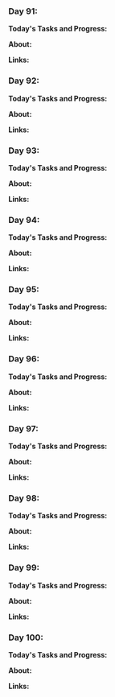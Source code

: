 ### Day 91: 

**Today's Tasks and Progress:**

**About:**

**Links:** []()




### Day 92: 

**Today's Tasks and Progress:**

**About:**

**Links:** []()




### Day 93: 

**Today's Tasks and Progress:**

**About:**

**Links:** []()




### Day 94: 

**Today's Tasks and Progress:**

**About:**

**Links:** []()




### Day 95: 

**Today's Tasks and Progress:**

**About:**

**Links:** []()




### Day 96: 

**Today's Tasks and Progress:**

**About:**

**Links:** []()




### Day 97: 

**Today's Tasks and Progress:**

**About:**

**Links:** []()




### Day 98: 

**Today's Tasks and Progress:**

**About:**

**Links:** []()




### Day 99: 

**Today's Tasks and Progress:**

**About:**

**Links:** []()




### Day 100: 

**Today's Tasks and Progress:**

**About:**

**Links:** []()




